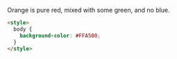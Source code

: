 Orange is pure red, mixed with some green, and no blue.

```html
<style>
  body {
    background-color: #FFA500;
  }
</style>
```
